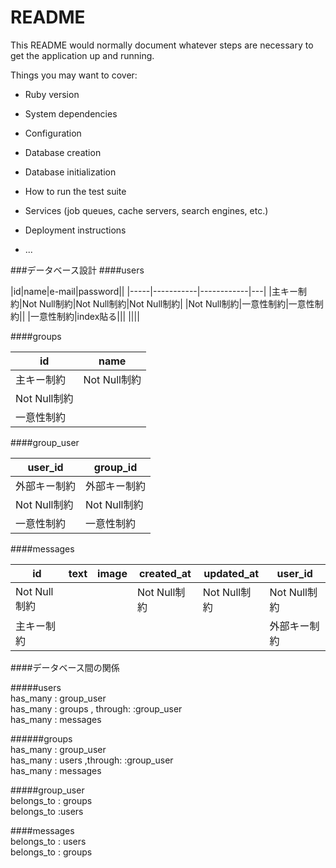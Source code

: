 # README

This README would normally document whatever steps are necessary to get the
application up and running.

Things you may want to cover:

* Ruby version

* System dependencies

* Configuration

* Database creation

* Database initialization

* How to run the test suite

* Services (job queues, cache servers, search engines, etc.)

* Deployment instructions

* ...

###データベース設計
####users  

|id|name|e-mail|password||
|-----|-----------|------------|---|
|主キー制約|Not Null制約|Not Null制約|Not Null制約|
|Not Null制約|一意性制約|一意性制約||
|一意性制約|index貼る|||
||||  

####groups  

|id|name|
|---|---|
|主キー制約|Not Null制約|
|Not Null制約|
|一意性制約|  

####group_user  

|user_id|group_id|
|---|---|
|外部キー制約|外部キー制約
|Not Null制約|Not Null制約|
|一意性制約|一意性制約|

####messages

|id|text|image|created_at|updated_at|user_id|  
|---|---|---|---|---|---|  
|Not Null制約|||Not Null制約|Not Null制約|Not Null制約|
|主キー制約|||||外部キー制約|  



####データベース間の関係  

#####users  
has_many : group_user  
has_many : groups , through: :group_user  
has_many : messages  

######groups  
has_many : group_user  
has_many : users ,through: :group_user  
has_many : messages

#####group_user  
belongs_to : groups  
belongs_to :users  

####messages  
belongs_to : users  
belongs_to : groups  






 




